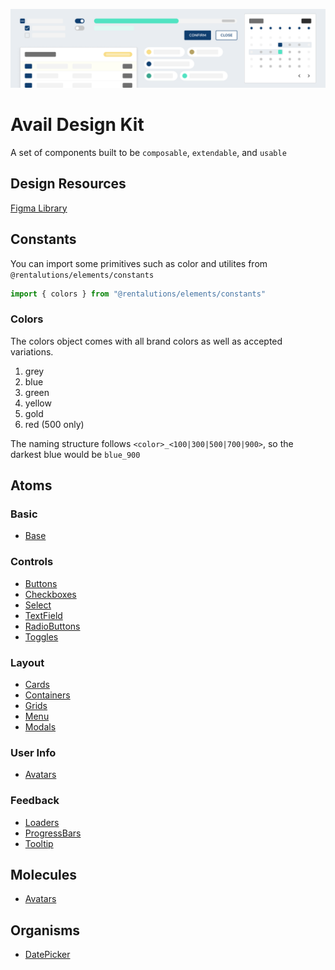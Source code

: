 ![Avail Design Kit](./designkit_cover.png)
# Avail Design Kit

A set of components built to be `composable`, `extendable`, and `usable`

## Design Resources

[Figma Library](https://www.figma.com/file/RqpXARK3vSrZbzWw6GrEnKqg/Components?node-id=0%3A1)

## Constants

You can import some primitives such as color and utilites from `@rentalutions/elements/constants`

```javascript
import { colors } from "@rentalutions/elements/constants"
```

### Colors

The colors object comes with all brand colors as well as accepted variations.

1. grey
2. blue
3. green
4. yellow
5. gold
6. red (500 only)

The naming structure follows `<color>_<100|300|500|700|900>`, so the darkest blue would be `blue_900`


## Atoms

### Basic
- [Base](./components/avatar/doc.md)

### Controls
- [Buttons](./components/button/doc.md)
- [Checkboxes](./components/checkbox/doc.md)
- [Select](./components/select/doc.md)
- [TextField](./components/text-field/doc.md)
- [RadioButtons](./components/radio-button/doc.md)
- [Toggles](./components/toggle/doc.md)

### Layout
- [Cards](./components/card/doc.md)
- [Containers](./components/container/doc.md)
- [Grids](./components/grid/doc.md)
- [Menu](./components/menu/doc.md)
- [Modals](./components/modal/doc.md)

### User Info
- [Avatars](./components/avatar/doc.md)

### Feedback
- [Loaders](./components/loader/doc.md)
- [ProgressBars](./components/progress-bar/doc.md)
- [Tooltip](./components/tooltip/doc.md)

## Molecules
- [Avatars](./components/avatar/doc.md)

## Organisms
- [DatePicker](./components/date-picker/doc.md)
